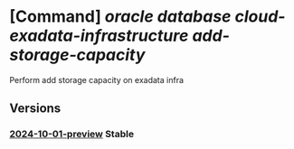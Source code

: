 # [Command] _oracle database cloud-exadata-infrastructure add-storage-capacity_

Perform add storage capacity on exadata infra

## Versions

### [2024-10-01-preview](/Resources/mgmt-plane/L3N1YnNjcmlwdGlvbnMve30vcmVzb3VyY2Vncm91cHMve30vcHJvdmlkZXJzL29yYWNsZS5kYXRhYmFzZS9jbG91ZGV4YWRhdGFpbmZyYXN0cnVjdHVyZXMve30vYWRkc3RvcmFnZWNhcGFjaXR5/2024-10-01-preview.xml) **Stable**

<!-- mgmt-plane /subscriptions/{}/resourcegroups/{}/providers/oracle.database/cloudexadatainfrastructures/{}/addstoragecapacity 2024-10-01-preview -->
